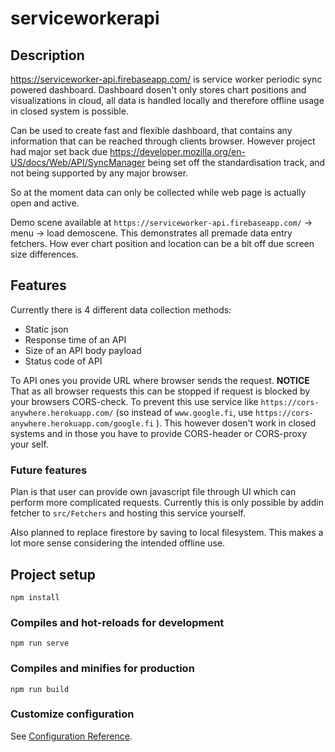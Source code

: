 # serviceworkerapi

## Description

https://serviceworker-api.firebaseapp.com/ is service worker periodic sync powered dashboard. Dashboard dosen't only stores chart positions and visualizations in cloud, all data is handled locally and therefore offline usage in closed system is possible.

Can be used to create fast and flexible dashboard, that contains any information that can be reached through clients browser. However project had major set back due https://developer.mozilla.org/en-US/docs/Web/API/SyncManager being set off the standardisation track, and not being supported by any major browser.

So at the moment data can only be collected while web page is actually open and active.

Demo scene available at `https://serviceworker-api.firebaseapp.com/` -> menu -> load demoscene. This demonstrates all premade data entry fetchers. How ever chart position and location can be a bit off due screen size differences.
## Features

Currently there is 4 different data collection methods:
   * Static json
   * Response time of an API
   * Size of an API body payload
   * Status code of API

To API ones you provide URL where browser sends the request. **NOTICE** That as all browser requests this can be stopped if request is blocked by your browsers CORS-check. To prevent this use service like `https://cors-anywhere.herokuapp.com/` (so instead of `www.google.fi`, use `https://cors-anywhere.herokuapp.com/google.fi` ). This however dosen't work in closed systems and in those you have to provide CORS-header or CORS-proxy your self.

### Future features

Plan is that user can provide own javascript file through UI which can perform more complicated requests. Currently this is only possible by addin fetcher to `src/Fetchers` and hosting this service yourself.

Also planned to replace firestore by saving to local filesystem. This makes a lot more sense considering the intended offline use.

## Project setup
```
npm install

```

### Compiles and hot-reloads for development
```
npm run serve
```

### Compiles and minifies for production
```
npm run build
```

### Customize configuration
See [Configuration Reference](https://cli.vuejs.org/config/).
